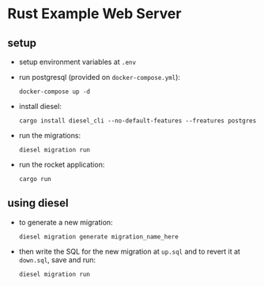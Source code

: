# Rust Example Web Server

## setup
- setup environment variables at `.env`

- run postgresql (provided on `docker-compose.yml`):

     `docker-compose up -d`

- install diesel:

     `cargo install diesel_cli --no-default-features --freatures postgres`

- run the migrations:

     `diesel migration run`

- run the rocket application:

     `cargo run`

## using diesel
- to generate a new migration:

     `diesel migration generate migration_name_here`

- then write the SQL for the new migration at `up.sql` and to revert it at `down.sql`, save and run:

     `diesel migration run`
